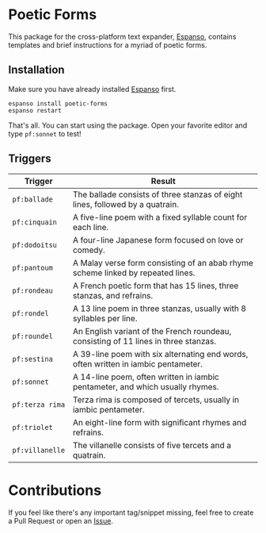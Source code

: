 # Poetic Forms

This package for the cross-platform text expander, [Espanso](https://espanso.org/), contains templates and brief instructions for a myriad of poetic forms.

## Installation

Make sure you have already installed [Espanso](https://espanso.org/install/) first.

```
espanso install poetic-forms
espanso restart
```

That's all. You can start using the package. Open your favorite editor and type `pf:sonnet` to test!

## Triggers

| Trigger             	| Result                                                                       			|
| --------------------- | ------------------------------------------------------------------------------------- |
| `pf:ballade`			| The ballade consists of three stanzas of eight lines, followed by a quatrain.			|
| `pf:cinquain`			| A five-line poem with a fixed syllable count for each line.							|
| `pf:dodoitsu`			| A four-line Japanese form focused on love or comedy.									|
| `pf:pantoum`			| A Malay verse form consisting of an abab rhyme scheme linked by repeated lines.		|
| `pf:rondeau`			| A French poetic form that has 15 lines, three stanzas, and refrains.					|
| `pf:rondel`			| A 13 line poem in three stanzas, usually with 8 syllables per line.					|
| `pf:roundel`			| An English variant of the French roundeau, consisting of 11 lines in three stanzas.	|
| `pf:sestina`			| A 39-line poem with six alternating end words, often written in iambic pentameter.	|
| `pf:sonnet`			| A 14-line poem, often written in iambic pentameter, and which usually rhymes.			|
| `pf:terza rima`		| Terza rima is composed of tercets, usually in iambic pentameter.						|
| `pf:triolet`			| An eight-line form with significant rhymes and refrains.								|
| `pf:villanelle`		| The villanelle consists of five tercets and a quatrain. 								|

# Contributions

If you feel like there's any important tag/snippet missing, feel free to create a Pull Request or open an [Issue](https://github.com/carpedavid/poetic-forms/issues/new).